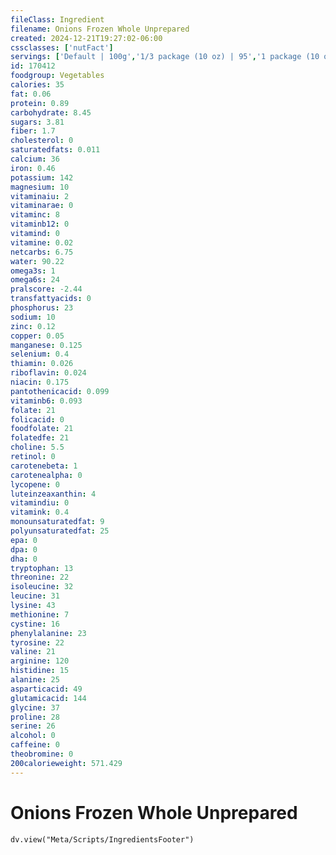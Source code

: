```yaml
---
fileClass: Ingredient
filename: Onions Frozen Whole Unprepared
created: 2024-12-21T19:27:02-06:00
cssclasses: ['nutFact']
servings: ['Default | 100g','1/3 package (10 oz) | 95','1 package (10 oz) | 284']
id: 170412
foodgroup: Vegetables
calories: 35
fat: 0.06
protein: 0.89
carbohydrate: 8.45
sugars: 3.81
fiber: 1.7
cholesterol: 0
saturatedfats: 0.011
calcium: 36
iron: 0.46
potassium: 142
magnesium: 10
vitaminaiu: 2
vitaminarae: 0
vitaminc: 8
vitaminb12: 0
vitamind: 0
vitamine: 0.02
netcarbs: 6.75
water: 90.22
omega3s: 1
omega6s: 24
pralscore: -2.44
transfattyacids: 0
phosphorus: 23
sodium: 10
zinc: 0.12
copper: 0.05
manganese: 0.125
selenium: 0.4
thiamin: 0.026
riboflavin: 0.024
niacin: 0.175
pantothenicacid: 0.099
vitaminb6: 0.093
folate: 21
folicacid: 0
foodfolate: 21
folatedfe: 21
choline: 5.5
retinol: 0
carotenebeta: 1
carotenealpha: 0
lycopene: 0
luteinzeaxanthin: 4
vitamindiu: 0
vitamink: 0.4
monounsaturatedfat: 9
polyunsaturatedfat: 25
epa: 0
dpa: 0
dha: 0
tryptophan: 13
threonine: 22
isoleucine: 32
leucine: 31
lysine: 43
methionine: 7
cystine: 16
phenylalanine: 23
tyrosine: 22
valine: 21
arginine: 120
histidine: 15
alanine: 25
asparticacid: 49
glutamicacid: 144
glycine: 37
proline: 28
serine: 26
alcohol: 0
caffeine: 0
theobromine: 0
200calorieweight: 571.429
---
```


# Onions Frozen Whole Unprepared

```dataviewjs
dv.view("Meta/Scripts/IngredientsFooter")
```